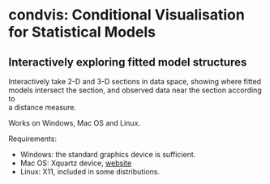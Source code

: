 condvis: Conditional Visualisation for Statistical Models
=========================================================

Interactively exploring fitted model structures
-----------------------------------------------

Interactively take 2-D and 3-D sections in data space, showing where fitted  
models intersect the section, and observed data near the section according to  
a distance measure.

Works on Windows, Mac OS and Linux.

Requirements:
  * Windows: the standard graphics device is sufficient.  
  * Mac OS: Xquartz device, [website](http://www.xquartz.org/)  
  * Linux: X11, included in some distributions.  
